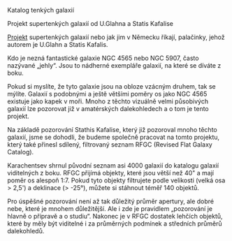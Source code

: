 Katalog tenkých galaxií

Projekt supertenkých galaxií od U.Glahna a Statis Kafalise

[Projekt](http://www.deepsky-visuell.de/Projekte/SuperthinG.htm) supertenkých galaxií nebo jak jim v Německu říkají, palačinky, jehož autorem je U.Glahn a Statis Kafalis.

Kdo je nezná fantastické galaxie NGC 4565 nebo NGC 5907, často nazývané „jehly“. Jsou to nádherné exempláře galaxií, na které se díváte z boku.

Pokud si myslíte, že tyto galaxie jsou na obloze vzácným druhem, tak se mýlíte. Galaxií s podobnými a ještě většími poměry os jako NGC 4565 existuje jako kapek v moři.
Mnoho z těchto vizuálně velmi působivých galaxií lze pozorovat již v amatérských dalekohledech a o tom je tento projekt.

Na základě pozorování Stathis Kafalise, který již pozoroval mnoho těchto galaxií, jsme se dohodli, že budeme společně pracovat na tomto projektu, který také přinesl sdílený, filtrovaný seznam RFGC (Revised Flat Galaxy Catalog).

Karachentsev shrnul původní seznam asi 4000 galaxií do katalogu galaxií viditelných z boku. RFGC přijímá objekty, které jsou větší než 40" a mají poměr os alespoň 1:7.
Pokud tyto objekty filtrujete podle velikosti (velká osa > 2,5') a deklinace (> -25°), můžete si stáhnout téměř 140 objektů.

Pro úspěšné pozorování není až tak důležitý průměr apertury, ale dobré nebe, které je mnohem důležitější. Ale i zde je pravidlem „pozorování je hlavně o přípravě a o studiu“. Nakonec je v RFGC dostatek lehčích objektů,
které by měly být viditelné i za průměrných podmínek a středních průměrů dalekohledů.
